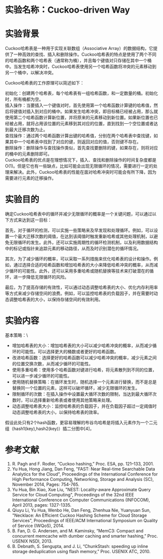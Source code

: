 # 实验名称：Cuckoo-driven Way
# 实验背景
Cuckoo哈希表是一种用于实现关联数组（Associative Array）的数据结构，它提供了一种高效的查找、插入和删除操作。Cuckoo哈希表的特点是使用了两个不同的哈希函数和两个哈希表（通常称为桶），并且每个键值对只存储在其中一个桶中。当发生哈希冲突时，Cuckoo哈希表使用另一个哈希函数将冲突的元素移动到另一个桶中，以解决冲突。

Cuckoo哈希表的工作原理可以简述如下：

初始化：创建两个哈希表，每个哈希表有一组哈希函数，和一定数量的桶。初始化时，所有桶都为空。\
插入操作：当要插入一个键值对时，首先使用第一个哈希函数计算键的哈希值，然后将键值对插入到对应的桶中。如果发生哈希冲突，即目标桶已经被占用，那么就使用第二个哈希函数计算新位置，并将原来的元素移动到新位置。如果新位置也已经被占用，就将占用该位置的元素移到其对应的位置，直到找到一个空位置或者达到最大迁移次数为止。\
查找操作：通过两个哈希函数计算出键的哈希值，分别在两个哈希表中查找键，如果其中一个哈希表中找到了对应的键，则返回对应的值，否则键不存在。\
删除操作：删除操作与查找操作类似，首先查找要删除的键，如果存在，则将对应的桶中的元素删除即可。\
Cuckoo哈希表的优点是在理想情况下，插入、查找和删除操作的时间复杂度都是O(1)。但是它也有一些缺点，比如可能会出现无限循环的情况，需要进行一定的处理来解决。此外，Cuckoo哈希表的性能在面对哈希冲突时可能会有所下降，因为需要进行元素的迁移操作。
# 实验目的
确定Cuckoo哈希表中的循环并减少无限循环的概率是一个关键问题，可以通过以下方式来达到这一目标：

首先，对于循环的检测，可以实施一些策略来及早发现和处理循环。例如，可以设置一个最大迁移次数的阈值，在达到该阈值时触发重新哈希或其他处理机制，以避免无限循环的发生。此外，还可以实施周期性的循环检测机制，以及利用数据结构中的标记或指针来追踪元素的移动路径，从而及时识别潜在的循环情况。

其次，为了减少循环的概率，可以采取一系列措施来优化哈希表的设计和操作。例如，通过选择合适的哈希函数和增加哈希表的大小来降低哈希冲突的概率，从而减少循环的可能性。此外，还可以采用多重哈希或随机替换等技术来打破潜在的循环，进一步降低无限循环的风险。

最后，为了提高存储的有效性，可以通过动态调整哈希表的大小、优化内存利用率等方式来减少存储空间的浪费。例如，可以监控哈希表的负载因子，并在需要时动态调整哈希表的大小，以保持存储空间的有效利用。
# 实验内容
基本策略：\
- 增加哈希表的大小：增加哈希表的大小可以减少哈希冲突的概率，从而减少循环的可能性。可以选择更大的桶数或者更好的哈希函数。
- 改进哈希函数：选择更好的哈希函数可以减少哈希冲突的概率，减少元素之间的位置交换次数，从而减少循环的可能性。
- 使用多重哈希：使用多个哈希函数对键进行哈希，将元素散列到不同的位置，可以进一步减少循环的可能性。
- 使用随机替换策略：在循环发生时，随机选择一个元素进行替换，而不是总是替换同一个位置的元素，这样可以破坏循环，减少无限循环的发生。
- 限制循环的次数：在插入操作中设置最大循环次数的限制，当达到最大循环次数时，可以选择重新哈希表或者使用其他策略来处理。
- 动态调整哈希表大小：监控哈希表的负载因子，并在负载因子超过一定阈值时动态调整哈希表的大小，以保持哈希表的效率。

假设此处只有2个hash函数，更容易理解的布谷鸟哈希是将插入元素作为一个二元组（hash1(key),hash2(key)）插二分图中[4]，

# 参考文献
1. R. Pagh and F. Rodler, “Cuckoo hashing,” Proc. ESA, pp. 121–133, 2001.
1. Yu Hua, Hong Jiang, Dan Feng, "FAST: Near Real-time Searchable Data
Analytics for the Cloud", Proceedings of the International Conference for
High Performance Computing, Networking, Storage and Analysis (SC),
November 2014, Pages: 754-765.
1. Yu Hua, Bin Xiao, Xue Liu, "NEST: Locality-aware Approximate Query
Service for Cloud Computing", Proceedings of the 32nd IEEE International
Conference on Computer Communications (INFOCOM), April 2013,
pages: 1327-1335.
1. Qiuyu Li, Yu Hua, Wenbo He, Dan Feng, Zhenhua Nie, Yuanyuan Sun,
"Necklace: An Efficient Cuckoo Hashing Scheme for Cloud Storage
Services", Proceedings of IEEE/ACM International Symposium on Quality
of Service (IWQoS), 2014.
1. B. Fan, D. G. Andersen, and M. Kaminsky, “MemC3: Compact and
concurrent memcache with dumber caching and smarter hashing,” Proc.
USENIX NSDI, 2013.
1. B. Debnath, S. Sengupta, and J. Li, “ChunkStash: speeding up inline
storage deduplication using flash memory,” Proc. USENIX ATC, 2010.